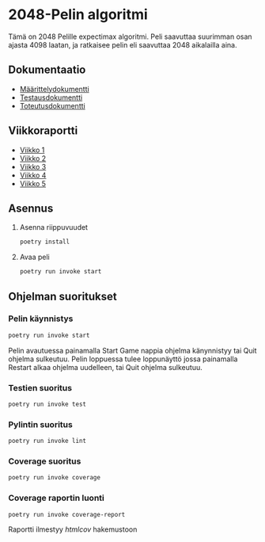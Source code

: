 # 2048-Pelin algoritmi

Tämä on 2048 Pelille expectimax algoritmi. Peli saavuttaa suurimman osan ajasta 4098 laatan, ja ratkaisee pelin eli saavuttaa 2048 aikalailla aina. 

## Dokumentaatio
- [Määrittelydokumentti](https://github.com/BorisVer/algo-harjoitustyo/blob/main/dokumentaatio/maarittelydokumentti.md)
- [Testausdokumentti](https://github.com/BorisVer/algo-harjoitustyo/blob/main/dokumentaatio/testausraportti.md)
- [Toteutusdokumentti](https://github.com/BorisVer/algo-harjoitustyo/blob/main/dokumentaatio/toteutusdokumentti.md)

## Viikkoraportti
- [Viikko 1](https://github.com/BorisVer/algo-harjoitustyo/blob/main/dokumentaatio/viikkoraportit/viikkoraportti1.md)
- [Viikko 2](https://github.com/BorisVer/algo-harjoitustyo/blob/main/dokumentaatio/viikkoraportit/viikkoraportti2.md)
- [Viikko 3](https://github.com/BorisVer/algo-harjoitustyo/blob/main/dokumentaatio/viikkoraportit/viikkoraportti3.md)
- [Viikko 4](https://github.com/BorisVer/algo-harjoitustyo/blob/main/dokumentaatio/viikkoraportit/viikkoraportti4.md)
- [Viikko 5](https://github.com/BorisVer/algo-harjoitustyo/blob/main/dokumentaatio/viikkoraportit/viikkoraportti5.md)

## Asennus
1. Asenna riippuvuudet

   ```bash
   poetry install
   ```

2. Avaa peli

   ```bash
   poetry run invoke start
   ```

## Ohjelman suoritukset

### Pelin käynnistys
   ```bash
   poetry run invoke start
   ```
Pelin avautuessa painamalla Start Game nappia ohjelma känynnistyy tai Quit ohjelma sulkeutuu. Pelin loppuessa tulee loppunäyttö jossa painamalla Restart alkaa ohjelma uudelleen, tai Quit ohjelma sulkeutuu. 

### Testien suoritus
   ```bash
   poetry run invoke test
   ```

### Pylintin suoritus
   ```bash
   poetry run invoke lint
   ```

### Coverage suoritus
   ```bash
   poetry run invoke coverage
   ```

### Coverage raportin luonti
   ```bash
   poetry run invoke coverage-report
   ```
Raportti ilmestyy *htmlcov* hakemustoon
